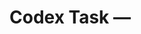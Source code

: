 # Codex Task — <TITLE>
**Type:** Codex Ask  
**Environment/Repo:** <org/repo or env>

## Goal
<What you need from the user or external source; no repo writes.>

## Provide Back
- Exact facts / decisions requested
- Any blockers or missing info
- Next single step (optional)

## Notes
- No side effects; no writes.
- Be concise. No walls of text.

## Expected Paste-Back
A short confirmation, or the info requested.

